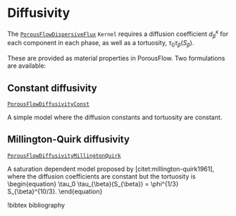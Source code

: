 # Diffusivity

The [`PorousFlowDispersiveFlux`](/PorousFlowDispersiveFlux.md)
`Kernel` requires a diffusion coefficient $d_{\beta}^{\kappa}$ for each
component in each phase, as well as a tortuosity, $\tau_0
\tau_{\beta}(S_{\beta})$.

These are provided as material properties in PorousFlow. Two formulations are
available:

## Constant diffusivity

[`PorousFlowDiffusivityConst`](/PorousFlowDiffusivityConst.md)

A simple model where the diffusion constants and tortuosity are constant.

## Millington-Quirk diffusivity

[`PorousFlowDiffusivityMillingtonQuirk`](/PorousFlowDiffusivityMillingtonQuirk.md)

A saturation dependent model proposed by [citet:millington-quirk1961], where the
diffusion coefficients are constant but the tortuosity is
\begin{equation}
\tau_0 \tau_{\beta}(S_{\beta}) = \phi^{1/3} S_{\beta}^{10/3}.
\end{equation}


!bibtex bibliography

